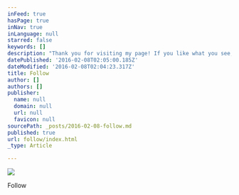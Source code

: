 ```yaml
---
inFeed: true
hasPage: true
inNav: true
inLanguage: null
starred: false
keywords: []
description: "Thank you for visiting my page! If you like what you see, please click the \"Like\" button and come back for daily inspiration, clean eating ideas and health and fitness motivation.  I am new Mom who fell back in love with health and fitness two years ago, after an 8 year struggle, where not only was I unhealthy, but I was lacking confidence and wasn't truly happy.   If there was one thing I always knew, it was that I wanted to be a wife and a Mom. So I needed to take control of my life, my health, in order to a great role model for my children and spend many wonderful, healthy and happy years with my family.  My journey was far from easy, and I don't believe it's ever over! I'm not perfect and I still struggle regularly...if not daily, but I can finally say I am truly happy and the healthiest I have ever been. And I honestly don't know if I would be where I am today if it wasn't for someone paying it forward.  So it's my turn to pay it forward and I want to help YOU take control of your life, tackle the obstacles and truly go after your goals...whether it be related to health or fitness...or, if like me, you want to coach others and create a business that allows you to work from home and create a world of opportunities for you and your family.  Even if you only take one thing away from my page...I am happy!! My goal is to add value to someone's life every day...and I hope that person is YOU!!!  If you are looking for motivation, support and accountability on your health and fitness journey, I'd love for you to join my HEART Challenge. Please email me at melissabourdages4fitness@gmail.com and let me know what your health and fitness goals are!   If you are interested in learning about becoming Coach please email me at melissabourdages4fitness@gmail.com and let's chat!  Thank you again for stopping by and I can't wait to connect with you soon!!! Make it a great day smile emoticon"
datePublished: '2016-02-08T02:05:00.185Z'
dateModified: '2016-02-08T02:04:23.317Z'
title: Follow
author: []
authors: []
publisher:
  name: null
  domain: null
  url: null
  favicon: null
sourcePath: _posts/2016-02-08-follow.md
published: true
url: follow/index.html
_type: Article

---
```

![](https://the-grid-user-content.s3-us-west-2.amazonaws.com/b35711dc-a4c0-427e-a856-b56e18a0d6bb.jpg)

Follow